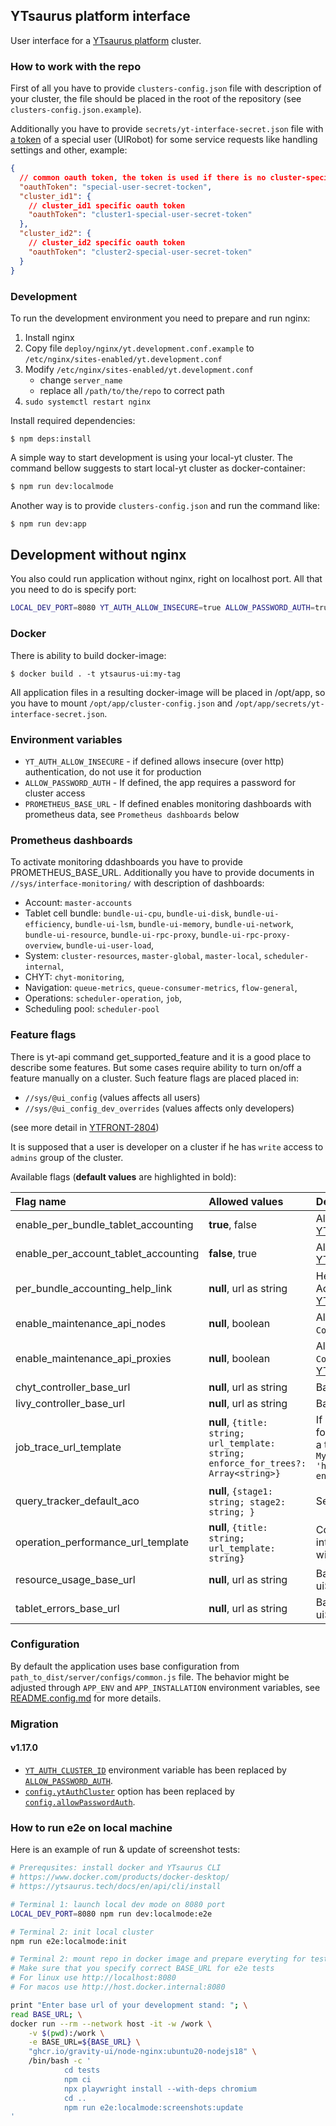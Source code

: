 ## YTsaurus platform interface

User interface for a [YTsaurus platform](https://ytsaurus.tech) cluster.

### How to work with the repo

First of all you have to provide `clusters-config.json` file with description of your cluster, the file should be placed in the root of the repository (see `clusters-config.json.example`).

Additionally you have to provide `secrets/yt-interface-secret.json` file with [a token](https://ytsaurus.tech/docs/en/user-guide/storage/auth) of a special user (UIRobot) for some service requests like handling settings and other, example:

```json
{
  // common oauth token, the token is used if there is no cluster-specific token in the file
  "oauthToken": "special-user-secret-tocken",
  "cluster_id1": {
    // cluster_id1 specific oauth token
    "oauthToken": "cluster1-special-user-secret-token"
  },
  "cluster_id2": {
    // cluster_id2 specific oauth token
    "oauthToken": "cluster2-special-user-secret-token"
  }
}
```

### Development

To run the development environment you need to prepare and run nginx:

1. Install nginx
2. Copy file `deploy/nginx/yt.development.conf.example` to `/etc/nginx/sites-enabled/yt.development.conf`
3. Modify `/etc/nginx/sites-enabled/yt.development.conf`
   - change `server_name`
   - replace all `/path/to/the/repo` to correct path
4. `sudo systemctl restart nginx`

Install required dependencies:

```
$ npm deps:install
```

A simple way to start development is using your local-yt cluster. The command bellow suggests to start local-yt cluster as docker-container:

```bash
$ npm run dev:localmode
```

Another way is to provide `clusters-config.json` and run the command like:

```bash
$ npm run dev:app
```

## Development without nginx

You also could run application without nginx, right on localhost port. All that you need to do is specify port:

```bash
LOCAL_DEV_PORT=8080 YT_AUTH_ALLOW_INSECURE=true ALLOW_PASSWORD_AUTH=true npm run dev:oss
```

### Docker

There is ability to build docker-image:

```
$ docker build . -t ytsaurus-ui:my-tag
```

All application files in a resulting docker-image will be placed in /opt/app, so you have to mount `/opt/app/cluster-config.json` and `/opt/app/secrets/yt-interface-secret.json`.

### Environment variables

- `YT_AUTH_ALLOW_INSECURE` - if defined allows insecure (over http) authentication, do not use it for production
- `ALLOW_PASSWORD_AUTH` - If defined, the app requires a password for cluster access
- `PROMETHEUS_BASE_URL` - If defined enables monitoring dashboards with prometheus data, see `Prometheus dashboards` below

### Prometheus dashboards

To activate monitoring ddashboards you have to provide PROMETHEUS_BASE_URL. Additionally you have to provide documents in `//sys/interface-monitoring/` with description of dashboards:

- Account: `master-accounts`
- Tablet cell bundle: `bundle-ui-cpu`, `bundle-ui-disk`, `bundle-ui-efficiency`, `bundle-ui-lsm`, `bundle-ui-memory`, `bundle-ui-network`, `bundle-ui-resource`, `bundle-ui-rpc-proxy`, `bundle-ui-rpc-proxy-overview`, `bundle-ui-user-load`,
- System: `cluster-resources`, `master-global`, `master-local`, `scheduler-internal`,
- CHYT: `chyt-monitoring`,
- Navigation: `queue-metrics`, `queue-consumer-metrics`, `flow-general`,
- Operations: `scheduler-operation`, `job`,
- Scheduling pool: `scheduler-pool`

### Feature flags

There is yt-api command get_supported_feature and it is a good place to describe some features.
But some cases require ability to turn on/off a feature manually on a cluster. Such feature flags are placed placed in:

- `//sys/@ui_config` (values affects all users)
- `//sys/@ui_config_dev_overrides` (values affects only developers)

(see more detail in [YTFRONT-2804](https://nda.ya.ru/t/bgh9NWJ16fPRp4))

It is supposed that a user is developer on a cluster if he has `write` access to `admins` group of the cluster.

Available flags (**default values** are highlighted in bold):

| Flag name                            | Allowed values                                                                       | Description                                                                                                                                                                                                                                                                                                                                 |
| :----------------------------------- | :----------------------------------------------------------------------------------- | :------------------------------------------------------------------------------------------------------------------------------------------------------------------------------------------------------------------------------------------------------------------------------------------------------------------------------------------ |
| enable_per_bundle_tablet_accounting  | **true**, false                                                                      | Allows editing of resources of tablets through BundleEditorDialog [YTFRONT-2851](https://nda.ya.ru/t/xnLq-3Dm6fPYPo)                                                                                                                                                                                                                        |
| enable_per_account_tablet_accounting | **false**, true                                                                      | Allows editing of resources of tablets through AccountEditorDialog [YTFRONT-2851](https://nda.ya.ru/t/xnLq-3Dm6fPYPo)                                                                                                                                                                                                                       |
| per_bundle_accounting_help_link      | **null**, url as string                                                              | Help link for resources of tablets to display from AccountEditorDialog about moving the resources to bundles [YTFRONT-2851](https://nda.ya.ru/t/xnLq-3Dm6fPYPo)                                                                                                                                                                             |
| enable_maintenance_api_nodes         | **null**, boolean                                                                    | Allows to use `add_maintenance`/`remove_maintenance` commands from `Comopnents/Nodes` page [YTFRONT-3792](https://nda.ya.ru/t/RvueJLzN6fWx3h)                                                                                                                                                                                               |
| enable_maintenance_api_proxies       | **null**, boolean                                                                    | Allows to use `add_maintenance`/`remove_maintenance` commands from `Components/HTTP Proxies` and `Components/RPC Proxies` pages [YTFRONT-3792](https://nda.ya.ru/t/RvueJLzN6fWx3h)                                                                                                                                                          |
| chyt_controller_base_url             | **null**, url as string                                                              | Base url for chyt-controller                                                                                                                                                                                                                                                                                                                |
| livy_controller_base_url             | **null**, url as string                                                              | Base url for spyt-controller                                                                                                                                                                                                                                                                                                                |
| job_trace_url_template               | **null**, `{title: string; url_template: string; enforce_for_trees?: Array<string>}` | If defined adds `Job trace` item to meta-table on `Job/Details` page for a job with `archive_features/has_trace == true` and for jobs from a tree in `enforce_for_trees`, example: `{title: 'Open im MyProfiling', url_template: 'https://my.profiling.service/{cluster}/{operationId}/{jobId}', enforce_for_trees: ['tree-with-traces'] }` |
| query_tracker_default_aco            | **null**, `{stage1: string; stage2: string; }`                                       | Sets the default ACO in Query Tracker requests for each stage                                                                                                                                                                                                                                                                               |
| operation_performance_url_template   | **null**, `{title: string; url_template: string}`                                    | Configuration for operation performance analysis system integration. Template must contain {operation_id} placeholder which will be replaced with actual operationId                                                                                                                                                                        |
| resource_usage_base_url              | **null**, url as string                                                              | Base URL for accounts usage service to override uiSettings.accountsUsageBasePath                                                                                                                                                                                                                                                            |
| tablet_errors_base_url               | **null**, url as string                                                              | Base URL for tablet errors service to override uiSettings.tabletErrorsBaseUrl                                                                                                                                                                                                                                                               |

### Configuration

By default the application uses base configuration from `path_to_dist/server/configs/common.js` file. The behavior might be adjusted through `APP_ENV` and `APP_INSTALLATION` environment variables, see [README.config.md](./docs/configuration.md) for more details.

### Migration

#### v1.17.0

- [`YT_AUTH_CLUSTER_ID`](https://github.com/ytsaurus/ytsaurus-ui/blob/ui-v1.16.1/packages/ui/README.md#environment-variables) environment variable has been replaced by [`ALLOW_PASSWORD_AUTH`](https://github.com/ytsaurus/ytsaurus-ui/blob/main/packages/ui/README.md#environment-variables).
- [`config.ytAuthCluster`](https://github.com/ytsaurus/ytsaurus-ui/blob/ui-v1.16.1/packages/ui/src/%40types/core.d.ts#L75) option has been replaced by [`config.allowPasswordAuth`](https://github.com/ytsaurus/ytsaurus-ui/blob/ui-v1.17.0/packages/ui/src/%40types/core.d.ts#L16).

### How to run e2e on local machine

Here is an example of run & update of screenshot tests:

```bash
# Prerequsites: install docker and YTsaurus CLI
# https://www.docker.com/products/docker-desktop/
# https://ytsaurus.tech/docs/en/api/cli/install

# Terminal 1: launch local dev mode on 8080 port
LOCAL_DEV_PORT=8080 npm run dev:localmode:e2e

# Terminal 2: init local cluster
npm run e2e:localmode:init

# Terminal 2: mount repo in docker image and prepare everyting for tests run
# Make sure that you specify correct BASE_URL for e2e tests
# For linux use http://localhost:8080
# For macos use http://host.docker.internal:8080

print "Enter base url of your development stand: "; \
read BASE_URL; \
docker run --rm --network host -it -w /work \
    -v $(pwd):/work \
    -e BASE_URL=${BASE_URL} \
    "ghcr.io/gravity-ui/node-nginx:ubuntu20-nodejs18" \
    /bin/bash -c '
            cd tests
            npm ci
            npx playwright install --with-deps chromium
            cd ..
            npm run e2e:localmode:screenshots:update
'
```
